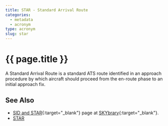 ```yaml
---
title: STAR - Standard Arrival Route
categories:
  - metadata
  - acronym
type: acronym
slug: star
---
```

# {{ page.title }}

A Standard Arrival Route is a standard ATS route identified in an approach
procedure by which aircraft should proceed from the en-route phase to an
initial approach fix.

## See Also

* [SID and STAR][sidstarSB]{:target="_blank"} page at [SKYbrary][sb]{:target="_blank"}.
* [STAR][star]

[star]: <{{ "/references/acronym/star.html" | prepend: site.baseurl | prepend: site.url }}> "STAR"
[sidstarSB]: <http://www.skybrary.aero/index.php/SIDs_and_STARs> "SID and STAR - SKYbrary"
[sb]: <http://www.skybrary.aero> "SKYbrary"
